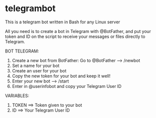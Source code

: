 # telegrambot
This is a telegram bot written in Bash for any Linux server

All you need is to create a bot in Telegram with @BotFather, and put your token and ID on the script to receive your messages or files directly to Telegram.

BOT TELEGRAM:
1) Create a new bot from BotFather:  Go to @BotFather  --> /newbot
2) Set a name for your bot
3) Create an user for your bot
4) Copy the new token for your bot and keep it well!
5) Enter your new bot -->  /start
6) Enter in @userinfobot and copy your Telegram User ID

VARIABLES:
1) TOKEN ==> Token given to your bot
2) ID ==> Your Telegram User ID

